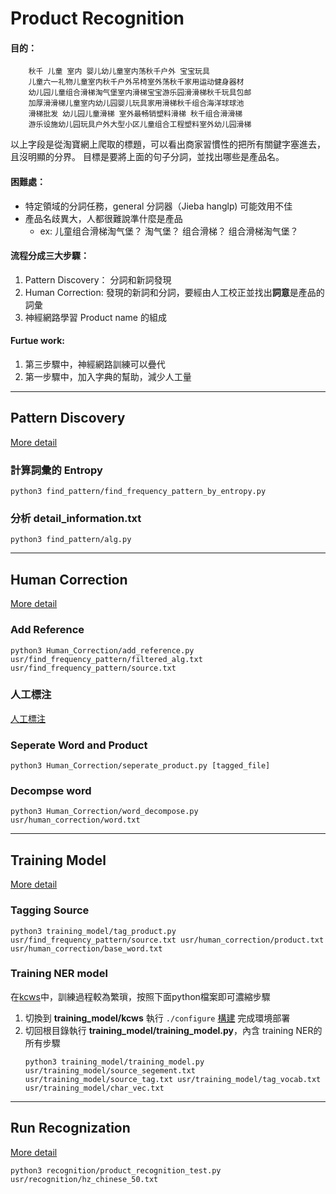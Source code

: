 # Product Recognition

#### 目的：

```
	秋千 儿童 室内 婴儿幼儿童室内荡秋千户外 宝宝玩具
	儿童六一礼物儿童室内秋千户外吊椅室外荡秋千家用运动健身器材
	幼儿园儿童组合滑梯淘气堡室内滑梯宝宝游乐园滑滑梯秋千玩具包邮
	加厚滑滑梯儿童室内幼儿园婴儿玩具家用滑梯秋千组合海洋球球池
	滑梯批发 幼儿园儿童滑梯 室外最畅销塑料滑梯 秋千组合滑滑梯
	游乐设施幼儿园玩具户外大型小区儿童组合工程塑料室外幼儿园滑梯
```
以上字段是從淘寶網上爬取的標題，可以看出商家習慣性的把所有關鍵字塞進去，且沒明顯的分界。
目標是要將上面的句子分詞，並找出哪些是產品名。

#### 困難處：
* 特定領域的分詞任務，general 分詞器（Jieba hanglp) 可能效用不佳
* 產品名歧異大，人都很難說準什麼是產品
	* ex: 儿童组合滑梯淘气堡？ 淘气堡？ 组合滑梯？ 组合滑梯淘气堡？


#### 流程分成三大步驟：

1. Pattern Discovery： 分詞和新詞發現 
2. Human Correction: 發現的新詞和分詞，要經由人工校正並找出**詞意**是產品的詞彙
3. 神經網路學習 Product name 的組成

#### Furtue work:

1. 第三步驟中，神經網路訓練可以疊代
2. 第一步驟中，加入字典的幫助，減少人工量



****

## Pattern Discovery

 [More detail](./find_pattern/README.md)
### 計算詞彙的 Entropy

```
python3 find_pattern/find_frequency_pattern_by_entropy.py
```

### 分析 **detail\_information.txt**

```
python3 find_pattern/alg.py
```

****

## Human Correction
[More detail](./Human_Correction/README.md)

### Add Reference

```
python3 Human_Correction/add_reference.py usr/find_frequency_pattern/filtered_alg.txt usr/find_frequency_pattern/source.txt
```

### 人工標注

[人工標注](./Human_Correction/README.md)

### Seperate Word and Product

```
python3 Human_Correction/seperate_product.py [tagged_file]
```
### Decompse word

```
python3 Human_Correction/word_decompose.py usr/human_correction/word.txt
```

****

## Training Model
[More detail](./training_model/README.md)

### Tagging Source


```
python3 training_model/tag_product.py usr/find_frequency_pattern/source.txt usr/human_correction/product.txt usr/human_correction/base_word.txt
```

### Training NER model

在[kcws](https://github.com/koth/kcws)中，訓練過程較為繁瑣，按照下面python檔案即可濃縮步驟

1. 切換到 **training_model/kcws** 執行 `./configure` [構建](https://github.com/koth/kcws/blob/master/README.md#%E6%9E%84%E5%BB%BA) 完成環境部署
2. 切回根目錄執行 **training_model/training_model.py**，內含 training NER的所有步驟
    ```
    python3 training_model/training_model.py usr/training_model/source_segement.txt usr/training_model/source_tag.txt usr/training_model/tag_vocab.txt usr/training_model/char_vec.txt
    ```

****

## Run Recognization
[More detail](./recognition/README.md)


```
python3 recognition/product_recognition_test.py usr/recognition/hz_chinese_50.txt
```